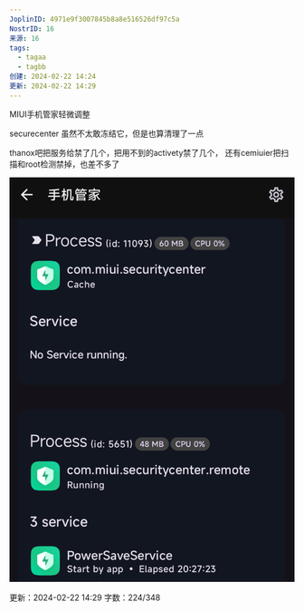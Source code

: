 ```yaml
---
JoplinID: 4971e9f3007845b8a8e516526df97c5a
NostrID: 16
来源: 16
tags:
  - tagaa
  - tagbb
创建: 2024-02-22 14:24
更新: 2024-02-22 14:29
---
```

MIUI手机管家轻微调整

securecenter
虽然不太敢冻结它，但是也算清理了一点

thanox吧把服务给禁了几个，把用不到的activety禁了几个，
还有cemiuier把扫描和root检测禁掉，也差不多了


![Screenshot_2024-02-22-14-23-48-872_github.tornaco.android.thanos.pro.png](images/dbcd0f8376344d458bf9351d13b7f354.png)

更新：2024-02-22 14:29 字数：224/348
